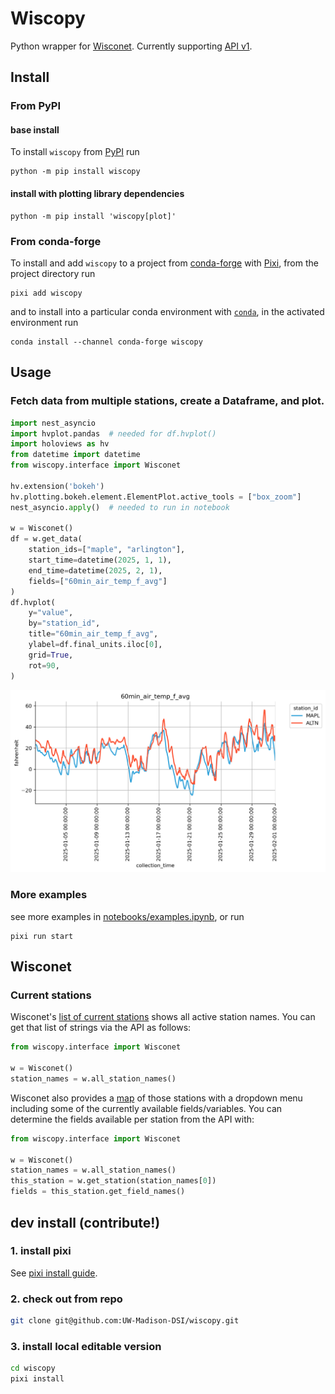 # Wiscopy
Python wrapper for [Wisconet](https://wisconet.wisc.edu/). Currently supporting [API v1](https://wisconet.wisc.edu/docs).

## Install

### From PyPI

#### base install

To install `wiscopy` from [PyPI](https://pypi.org/project/wiscopy/) run

```
python -m pip install wiscopy
```

#### install with plotting library dependencies

```
python -m pip install 'wiscopy[plot]'
```

### From conda-forge

To install and add `wiscopy` to a project from [conda-forge](https://github.com/conda-forge/wiscopy-feedstock) with [Pixi](https://pixi.sh/), from the project directory run

```
pixi add wiscopy
```

and to install into a particular conda environment with [`conda`](https://docs.conda.io/projects/conda/), in the activated environment run

```
conda install --channel conda-forge wiscopy
```

## Usage

### Fetch data from multiple stations, create a Dataframe, and plot.
```python
import nest_asyncio
import hvplot.pandas  # needed for df.hvplot()
import holoviews as hv
from datetime import datetime
from wiscopy.interface import Wisconet

hv.extension('bokeh')
hv.plotting.bokeh.element.ElementPlot.active_tools = ["box_zoom"]
nest_asyncio.apply()  # needed to run in notebook

w = Wisconet()
df = w.get_data(
    station_ids=["maple", "arlington"],
    start_time=datetime(2025, 1, 1),
    end_time=datetime(2025, 2, 1),
    fields=["60min_air_temp_f_avg"]
)
df.hvplot(
    y="value",
    by="station_id",
    title="60min_air_temp_f_avg",
    ylabel=df.final_units.iloc[0],
    grid=True,
    rot=90,
)

```
![Specific data over a specific time period](./notebooks/specific_data_specific_time.png)

### More examples
see more examples in [notebooks/examples.ipynb](https://github.com/UW-Madison-DSI/wiscopy/blob/main/notebooks/examples.ipynb), or run

```
pixi run start
```

## Wisconet

### Current stations
Wisconet's [list of current stations](https://wisconet.wisc.edu/stations.html) shows all active station names. You can get that list of strings via the API as follows:
```python
from wiscopy.interface import Wisconet

w = Wisconet()
station_names = w.all_station_names()
```

Wisconet also provides a [map](https://wisconet.wisc.edu/maps.html) of those stations with a dropdown menu including some of the currently available fields/variables. You can determine the fields available per station from the API with:

```python
from wiscopy.interface import Wisconet

w = Wisconet()
station_names = w.all_station_names()
this_station = w.get_station(station_names[0])
fields = this_station.get_field_names()
```


## dev install (contribute!)
### 1. install pixi
See [pixi install guide](https://pixi.sh/latest/advanced/installation/).

### 2. check out from repo
```bash
git clone git@github.com:UW-Madison-DSI/wiscopy.git
```

### 3. install local editable version
```bash
cd wiscopy
pixi install
```
